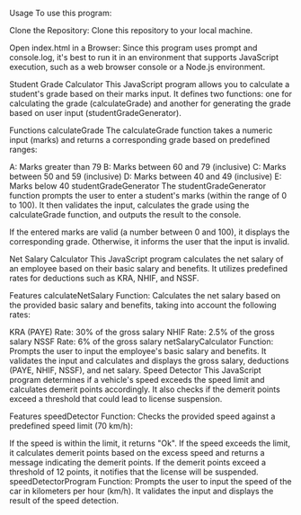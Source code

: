 Usage
To use this program:

Clone the Repository: Clone this repository to your local machine.

Open index.html in a Browser: Since this program uses prompt and console.log, it's best to run it in an environment that supports JavaScript execution, such as a web browser console or a Node.js environment.


Student Grade Calculator
This JavaScript program allows you to calculate a student's grade based on their marks input. It defines two functions: one for calculating the grade (calculateGrade) and another for generating the grade based on user input (studentGradeGenerator).

Functions
calculateGrade
The calculateGrade function takes a numeric input (marks) and returns a corresponding grade based on predefined ranges:

A: Marks greater than 79
B: Marks between 60 and 79 (inclusive)
C: Marks between 50 and 59 (inclusive)
D: Marks between 40 and 49 (inclusive)
E: Marks below 40
studentGradeGenerator
The studentGradeGenerator function prompts the user to enter a student's marks (within the range of 0 to 100). It then validates the input, calculates the grade using the calculateGrade function, and outputs the result to the console.

If the entered marks are valid (a number between 0 and 100), it displays the corresponding grade. Otherwise, it informs the user that the input is invalid.

Net Salary Calculator
This JavaScript program calculates the net salary of an employee based on their basic salary and benefits. It utilizes predefined rates for deductions such as KRA, NHIF, and NSSF.

Features
calculateNetSalary Function: Calculates the net salary based on the provided basic salary and benefits, taking into account the following rates:

KRA (PAYE) Rate: 30% of the gross salary
NHIF Rate: 2.5% of the gross salary
NSSF Rate: 6% of the gross salary
netSalaryCalculator Function: Prompts the user to input the employee's basic salary and benefits. It validates the input and calculates and displays the gross salary, deductions (PAYE, NHIF, NSSF), and net salary.
Speed Detector
This JavaScript program determines if a vehicle's speed exceeds the speed limit and calculates demerit points accordingly. It also checks if the demerit points exceed a threshold that could lead to license suspension.

Features
speedDetector Function: Checks the provided speed against a predefined speed limit (70 km/h):

If the speed is within the limit, it returns "Ok".
If the speed exceeds the limit, it calculates demerit points based on the excess speed and returns a message indicating the demerit points.
If the demerit points exceed a threshold of 12 points, it notifies that the license will be suspended.
speedDetectorProgram Function: Prompts the user to input the speed of the car in kilometers per hour (km/h). It validates the input and displays the result of the speed detection.
